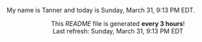 My name is Tanner and today is Sunday, March 31, 9:13 PM EDT.

<p align="center">This <i>README</i> file is generated <b>every 3 hours</b>!</br>Last refresh: Sunday, March 31, 9:13 PM EDT<br /></p>
